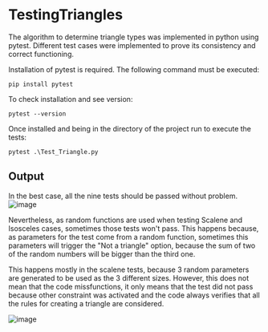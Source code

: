 # TestingTriangles
The algorithm to determine triangle types was implemented in python using pytest. Different test cases were implemented to prove its consistency and correct functioning.

Installation of pytest is required. The following command must be executed:
```
pip install pytest
```
To check installation and see version:
```
pytest --version
```
Once installed and being in the directory of the project run to execute the tests:
```
pytest .\Test_Triangle.py
```

## Output
In the best case, all the nine tests should be passed without problem.
![image](https://user-images.githubusercontent.com/102324051/222635353-fc5af576-f91b-43df-9aa2-9c0e2e7b2f9c.png)

Nevertheless, as random functions are used when testing Scalene and Isosceles cases, sometimes those tests won't pass. This happens because, as parameters for the test come from a random function, sometimes this parameters will trigger the "Not a triangle" option, because the sum of two of the random numbers will be bigger than the third one.
 
This happens mostly in the scalene tests, because 3 random parameters are generated to be used as the 3 different sizes. However, this does not mean that the code missfunctions, it only means that the test did not pass because other constraint was activated and the code always verifies that all the rules for creating a triangle are considered. 

![image](https://user-images.githubusercontent.com/102324051/222636068-32826791-8519-4269-ac26-8ab730d96997.png)
